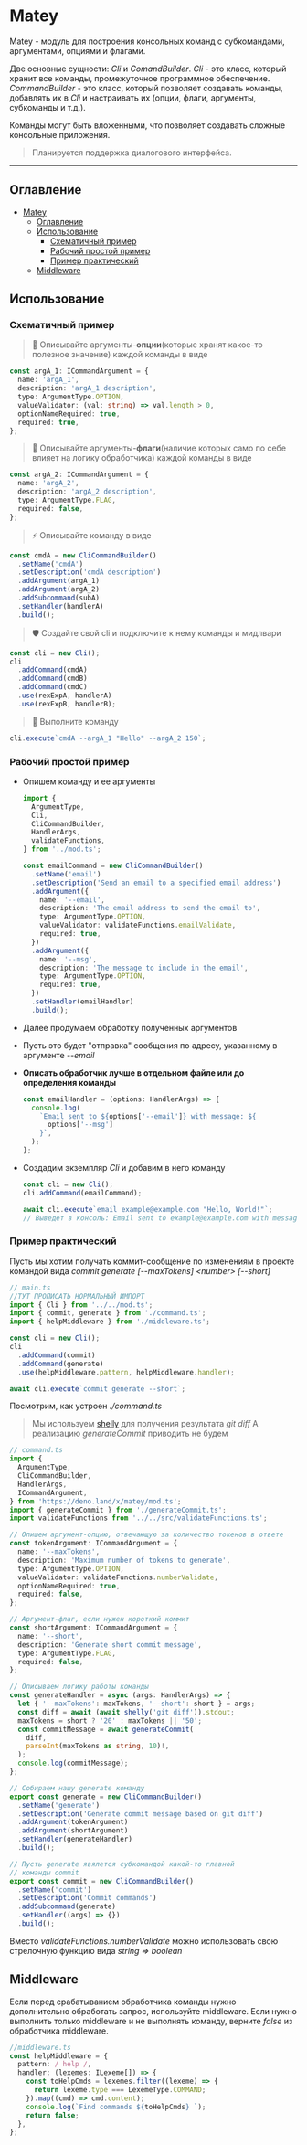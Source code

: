 # Matey

Matey - модуль для построения консольных команд с субкомандами, аргументами, опциями и флагами.

Две основные сущности: _Cli_ и _ComandBuilder_. _Cli_ - это класс, который хранит все команды, промежуточное программное обеспечение. _CommandBuilder_ - это класс, который позволяет создавать команды, добавлять их в _Cli_ и настраивать их (опции, флаги, аргументы, субкоманды и т.д.).

Команды могут быть вложенными, что позволяет создавать сложные консольные приложения.

> Планируется поддержка диалогового интерфейса.

---

## Оглавление

- [Matey](#matey)
  - [Оглавление](#оглавление)
  - [Использование](#использование)
    - [Схематичный пример](#схематичный-пример)
    - [Рабочий простой пример](#рабочий-простой-пример)
    - [Пример практический](#пример-практический)
  - [Middleware](#middleware)

## Использование

### Схематичный пример

> 🔧 Описывайте аргументы-**опции**(которые хранят какое-то полезное значение) каждой команды в виде

```ts
const argA_1: ICommandArgument = {
  name: 'argA_1',
  description: 'argA_1 description',
  type: ArgumentType.OPTION,
  valueValidator: (val: string) => val.length > 0,
  optionNameRequired: true,
  required: true,
};
```

> 🚩 Описывайте аргументы-**флаги**(наличие которых само по себе влияет на логику обработчика) каждой команды в виде

```ts
const argA_2: ICommandArgument = {
  name: 'argA_2',
  description: 'argA_2 description',
  type: ArgumentType.FLAG,
  required: false,
};
```

> ⚡ Описывайте команду в виде

```ts
const cmdA = new CliCommandBuilder()
  .setName('cmdA')
  .setDescription('cmdA description')
  .addArgument(argA_1)
  .addArgument(argA_2)
  .addSubcommand(subA)
  .setHandler(handlerA)
  .build();
```

> 🛡️ Создайте свой cli и подключите к нему команды и мидлвари

```ts
const cli = new Cli();
cli
  .addCommand(cmdA)
  .addCommand(cmdB)
  .addCommand(cmdC)
  .use(rexExpA, handlerA)
  .use(rexExpB, handlerB);
```

> 🚀 Выполните команду

```ts
cli.execute`cmdA --argA_1 "Hello" --argA_2 150`;
```

### Рабочий простой пример

- Опишем команду и ее аргументы
  ```ts
  import {
    ArgumentType,
    Cli,
    CliCommandBuilder,
    HandlerArgs,
    validateFunctions,
  } from '../mod.ts';

  const emailCommand = new CliCommandBuilder()
    .setName('email')
    .setDescription('Send an email to a specified email address')
    .addArgument({
      name: '--email',
      description: 'The email address to send the email to',
      type: ArgumentType.OPTION,
      valueValidator: validateFunctions.emailValidate,
      required: true,
    })
    .addArgument({
      name: '--msg',
      description: 'The message to include in the email',
      type: ArgumentType.OPTION,
      required: true,
    })
    .setHandler(emailHandler)
    .build();
  ```

- Далее продумаем обработку полученных аргументов
- Пусть это будет "отправка" сообщения по адресу, указанному в аргументе _--email_
- **Описать обработчик лучше в отдельном файле или до определения команды**
  ```ts
  const emailHandler = (options: HandlerArgs) => {
    console.log(
      `Email sent to ${options['--email']} with message: ${
        options['--msg']
      }`,
    );
  };
  ```
- Создадим экземпляр _Cli_ и добавим в него команду
  ```ts
  const cli = new Cli();
  cli.addCommand(emailCommand);

  await cli.execute`email example@example.com "Hello, World!"`;
  // Выведет в консоль: Email sent to example@example.com with message: "Hello, World!"
  ```

### Пример практический

Пусть мы хотим получать коммит-сообщение по изменениям в проекте командой вида _commit generate_ _[--maxTokens] \<number\> [--short]_

```ts
// main.ts
//ТУТ ПРОПИСАТЬ НОРМАЛЬНЫЙ ИМПОРТ
import { Cli } from '../../mod.ts';
import { commit, generate } from './command.ts';
import { helpMiddleware } from './middleware.ts';

const cli = new Cli();
cli
  .addCommand(commit)
  .addCommand(generate)
  .use(helpMiddleware.pattern, helpMiddleware.handler);

await cli.execute`commit generate --short`;
```

Посмотрим, как устроен _./command.ts_
>Мы используем [shelly](https://deno.land/x/shelly@v0.1.1/mod.ts) для получения результата _git diff_
>А реализацию _generateCommit_ приводить не будем

```ts
// command.ts
import {
  ArgumentType,
  CliCommandBuilder,
  HandlerArgs,
  ICommandArgument,
} from 'https://deno.land/x/matey/mod.ts';
import { generateCommit } from './generateCommit.ts';
import validateFunctions from '../../src/validateFunctions.ts';

// Опишем аргумент-опцию, отвечающую за количество токенов в ответе
const tokenArgument: ICommandArgument = {
  name: '--maxTokens',
  description: 'Maximum number of tokens to generate',
  type: ArgumentType.OPTION,
  valueValidator: validateFunctions.numberValidate,
  optionNameRequired: true,
  required: false,
};

// Аргумент-флаг, если нужен короткий коммит
const shortArgument: ICommandArgument = {
  name: '--short',
  description: 'Generate short commit message',
  type: ArgumentType.FLAG,
  required: false,
};

// Описываем логику работы команды
const generateHandler = async (args: HandlerArgs) => {
  let { '--maxTokens': maxTokens, '--short': short } = args;
  const diff = await (await shelly('git diff')).stdout;
  maxTokens = short ? '20' : maxTokens || '50';
  const commitMessage = await generateCommit(
    diff,
    parseInt(maxTokens as string, 10)!,
  );
  console.log(commitMessage);
};

// Собираем нашу generate команду
export const generate = new CliCommandBuilder()
  .setName('generate')
  .setDescription('Generate commit message based on git diff')
  .addArgument(tokenArgument)
  .addArgument(shortArgument)
  .setHandler(generateHandler)
  .build();

// Пусть generate явялется субкомандой какой-то главной
// команды commit
export const commit = new CliCommandBuilder()
  .setName('commit')
  .setDescription('Commit commands')
  .addSubcommand(generate)
  .setHandler((args) => {})
  .build();
```

Вместо _validateFunctions.numberValidate_ можно использовать свою стрелочную функцию вида _string => boolean_

## Middleware

Если перед срабатыванием обработчика команды нужно дополнительно обработать запрос, используйте middleware. Если нужно выполнить только middleware и не выполнять команду, верните _false_ из обработчика middleware.

```ts
//middleware.ts
const helpMiddleware = {
  pattern: / help /,
  handler: (lexemes: ILexeme[]) => {
    const toHelpCmds = lexemes.filter((lexeme) => {
      return lexeme.type === LexemeType.COMMAND;
    }).map((cmd) => cmd.content);
    console.log(`Find commands ${toHelpCmds} `);
    return false;
  },
};
```
